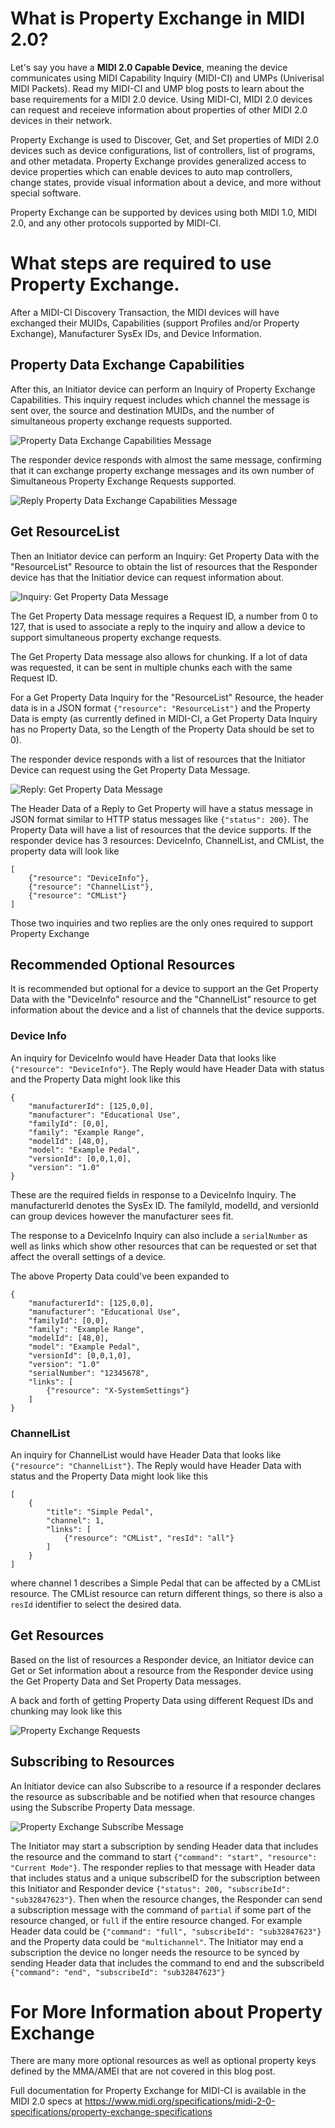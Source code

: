 # What is Property Exchange in MIDI 2.0?

Let's say you have a **MIDI 2.0 Capable Device**, meaning the device communicates using MIDI Capability Inquiry (MIDI-CI) and UMPs (Univerisal MIDI Packets). Read my MIDI-CI and UMP blog posts to learn about the base requirements for a MIDI 2.0 device. Using MIDI-CI, MIDI 2.0 devices can request and receieve information about properties of other MIDI 2.0 devices in their network.

Property Exchange is used to Discover, Get, and Set properties of MIDI 2.0 devices such as device configurations, list of controllers, list of programs, and other metadata. Property Exchange provides generalized access to device properties which can enable devices to auto map controllers, change states, provide visual information about a device, and more without special software.

Property Exchange can be supported by devices using both MIDI 1.0, MIDI 2.0, and any other protocols supported by MIDI-CI.

# What steps are required to use Property Exchange.

After a MIDI-CI Discovery Transaction, the MIDI devices will have exchanged their MUIDs, Capabilities (support Profiles and/or Property Exchange), Manufacturer SysEx IDs, and Device Information.

## Property Data Exchange Capabilities
After this, an Initiator device can perform an Inquiry of Property Exchange Capabilities. This inquiry request includes which channel the message is sent over, the source and destination MUIDs, and the number of simultaneous property exchange requests supported.

![Property Data Exchange Capabilities Message](img/pe_inquiry.png)

The responder device responds with almost the same message, confirming that it can exchange property exchange messages and its own number of Simultaneous Property Exchange Requests supported.

![Reply Property Data Exchange Capabilities Message](img/reply_pe_1.png)

## Get ResourceList

Then an Initiator device can perform an Inquiry: Get Property Data with the "ResourceList" Resource to obtain the list of resources that the Responder device has that the Initiatior device can request information about.

![Inquiry: Get Property Data Message](img/get_pe.PNG)

The Get Property Data message requires a Request ID, a number from 0 to 127, that is used to associate a reply to the inquiry and allow a device to support simultaneous property exchange requests.

The Get Property Data message also allows for chunking. If a lot of data was requested, it can be sent in multiple chunks each with the same Request ID.

For a Get Property Data Inquiry for the "ResourceList" Resource, the header data is in a JSON format `{"resource": "ResourceList"}` and the Property Data is empty (as currently defined in MIDI-CI, a Get Property Data Inquiry has no Property Data, so the Length of the Property Data should be set to 0).

The responder device responds with a list of resources that the Initiator Device can request using the Get Property Data Message.

![Reply: Get Property Data Message](img/reply_get_pe.png)

The Header Data of a Reply to Get Property will have a status message in JSON format similar to HTTP status messages like `{"status": 200}`.
The Property Data will have a list of resources that the device supports. If the responder device has 3 resources: DeviceInfo, ChannelList, and CMList, the property data will look like
```
[
    {"resource": "DeviceInfo"},
    {"resource": "ChannelList"},
    {"resource": "CMList"}
]
```

Those two inquiries and two replies are the only ones required to support Property Exchange

## Recommended Optional Resources

It is recommended but optional for a device to support an the Get Property Data with the "DeviceInfo" resource and the "ChannelList" resource to get information about the device and a list of channels that the device supports.

### Device Info

An inquiry for DeviceInfo would have Header Data that looks like `{"resource": "DeviceInfo"}`. The Reply would have Header Data with status and the Property Data might look like this

```
{
    "manufacturerId": [125,0,0],
    "manufacturer": "Educational Use",
    "familyId": [0,0],
    "family": "Example Range",
    "modelId": [48,0],
    "model": "Example Pedal",
    "versionId": [0,0,1,0],
    "version": "1.0"
}
```
These are the required fields in response to a DeviceInfo Inquiry. The manufacturerId denotes the SysEx ID. The familyId, modelId, and versionId can group devices however the manufacturer sees fit.

The response to a DeviceInfo Inquiry can also include a `serialNumber` as well as links which show other resources that can be requested or set that affect the overall settings of a device.

The above Property Data could've been expanded to

```
{
    "manufacturerId": [125,0,0],
    "manufacturer": "Educational Use",
    "familyId": [0,0],
    "family": "Example Range",
    "modelId": [48,0],
    "model": "Example Pedal",
    "versionId": [0,0,1,0],
    "version": "1.0"
    "serialNumber": "12345678",
    "links": [
        {"resource": "X-SystemSettings"}
    ]
}
```

### ChannelList

An inquiry for ChannelList would have Header Data that looks like `{"resource": "ChannelList"}`. The Reply would have Header Data with status and the Property Data might look like this 

```
[
    { 
        "title": "Simple Pedal",
        "channel": 1,
        "links": [
            {"resource": "CMList", "resId": "all"} 
        ] 
    } 
]
```

where channel 1 describes a Simple Pedal that can be affected by a CMList resource. The CMList resource can return different things, so there is also a `resId` identifier to select the desired data.

## Get Resources

Based on the list of resources a Responder device, an Initiator device can Get or Set information about a resource from the Responder device using the Get Property Data and Set Property Data messages. 

A back and forth of getting Property Data using different Request IDs and chunking may look like this

![Property Exchange Requests](img/pe_requests.png)

## Subscribing to Resources

An Initiator device can also Subscribe to a resource if a responder declares the resource as subscribable and be notified when that resource changes using the Subscribe Property Data message.

![Property Exchange Subscribe Message](img/pe_subscribe.png)

The Initiator may start a subscription by sending Header data that includes the resource and the command to start `{"command": "start", "resource": "Current Mode"}`. The responder replies to that message with Header data that includes status and a unique subscribeID for the subscription between this Initiator and Responder device `{"status": 200, "subscribeId": "sub32847623"}`. Then when the resource changes, the Responder can send a subscription message with the command of `partial` if some part of the resource changed, or `full` if the entire resource changed. For example Header data could be `{"command": "full", "subscribeId": "sub32847623"}` and the Property data could be `"multichannel"`. The Initiator may end a subscription the device no longer needs the resource to be synced by sending Header data that includes the command to end and the subscribeId `{"command": "end", "subscribeId": "sub32847623"}`

# For More Information about Property Exchange

There are many more optional resources as well as optional property keys defined by the MMA/AMEI that are not covered in this blog post.

Full documentation for Property Exchange for MIDI-CI is available in the MIDI 2.0 specs at https://www.midi.org/specifications/midi-2-0-specifications/property-exchange-specifications